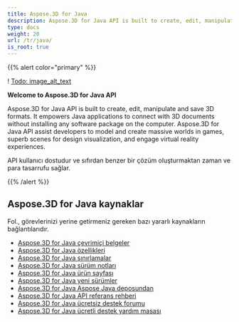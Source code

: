 ```yaml
---
title: Aspose.3D for Java
description: Aspose.3D for Java API is built to create, edit, manipulate and save 3D formats. It empowers Java applications to connect with 3D documents without installing any software package on the computer.
type: docs
weight: 20
url: /tr/java/
is_root: true
---
```

{{% alert color="primary" %}}

! [Todo: image_alt_text](home_1)

**Welcome to Aspose.3D for Java API**

Aspose.3D for Java API is built to create, edit, manipulate and save 3D formats. It empowers Java applications to connect with 3D documents without installing any software package on the computer. Aspose.3D for Java API assist developers to model and create massive worlds in games, superb scenes for design visualization, and engage virtual reality experiences.

API kullanıcı dostudur ve sıfırdan benzer bir çözüm oluşturmaktan zaman ve para tasarrufu sağlar.

{{% /alert %}}


##  **Aspose.3D for Java kaynaklar**
Fol., görevlerinizi yerine getirmeniz gereken bazı yararlı kaynakların bağlantılarıdır.

- [Aspose.3D for Java çevrimiçi belgeler](/3d/tr/java/)
- [Aspose.3D for Java özellikleri](/3d/tr/java/product-overview/#productoverview-richfeatures)
- [Aspose.3D for Java sınırlamalar](/3d/tr/java/installation/#installation-systemrequirements)
- [Aspose.3D for Java sürüm notları](https://releases.aspose.com/3d/java/release-notes/)
- [Aspose.3D for Java ürün sayfası](https://products.aspose.com/3d/java)
- [Aspose.3D for Java yeni sürümler](https://releases.aspose.com/3d/java/)
- [Aspose.3D for Java Aspose Java deposundan](https://releases.aspose.com/java/repo/com/aspose/aspose-3d/)
- [Aspose.3D for Java API referans rehberi](https://reference.aspose.com/3d/java)
- [Aspose.3D for Java ücretsiz destek forumu](https://forum.aspose.com/c/3d)
- [Aspose.3D for Java ücretli destek yardım masası](https://helpdesk.aspose.com/)
